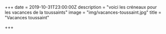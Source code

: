 +++
date = 2019-10-31T23:00:00Z
description = "voici les créneaux pour les vacances de la toussaints"
image = "img/vacances-toussaint.jpg"
title = "Vacances toussaint"

+++
